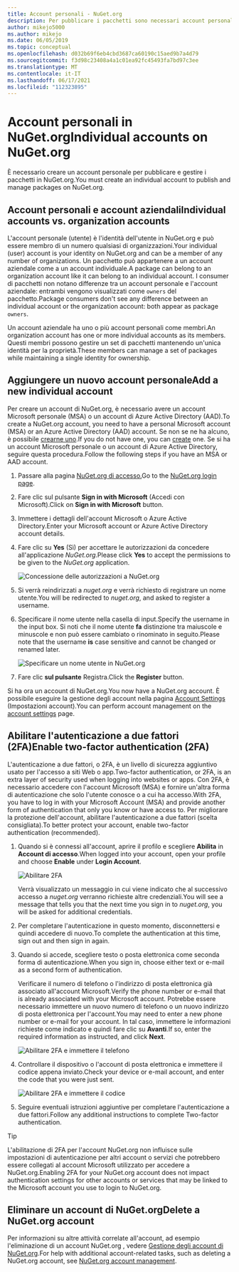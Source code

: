 ```yaml
---
title: Account personali - NuGet.org
description: Per pubblicare i pacchetti sono necessari account personali in NuGet.org
author: mikejo5000
ms.author: mikejo
ms.date: 06/05/2019
ms.topic: conceptual
ms.openlocfilehash: d032b69f6eb4cbd3687ca60190c15aed9b7a4d79
ms.sourcegitcommit: f3d98c23408a4a1c01ea92fc45493fa7bd97c3ee
ms.translationtype: MT
ms.contentlocale: it-IT
ms.lasthandoff: 06/17/2021
ms.locfileid: "112323895"
---
```

# <a name="individual-accounts-on-nugetorg"></a><span data-ttu-id="f0ce2-103">Account personali in NuGet.org</span><span class="sxs-lookup"><span data-stu-id="f0ce2-103">Individual accounts on NuGet.org</span></span>

<span data-ttu-id="f0ce2-104">È necessario creare un account personale per pubblicare e gestire i pacchetti in NuGet.org.</span><span class="sxs-lookup"><span data-stu-id="f0ce2-104">You must create an individual account to publish and manage packages on NuGet.org.</span></span>

## <a name="individual-accounts-vs-organization-accounts"></a><span data-ttu-id="f0ce2-105">Account personali e account aziendali</span><span class="sxs-lookup"><span data-stu-id="f0ce2-105">Individual accounts vs. organization accounts</span></span>

<span data-ttu-id="f0ce2-106">L'account personale (utente) è l'identità dell'utente in NuGet.org e può essere membro di un numero qualsiasi di organizzazioni.</span><span class="sxs-lookup"><span data-stu-id="f0ce2-106">Your individual (user) account is your identity on NuGet.org and can be a member of any number of organizations.</span></span> <span data-ttu-id="f0ce2-107">Un pacchetto può appartenere a un account aziendale come a un account individuale.</span><span class="sxs-lookup"><span data-stu-id="f0ce2-107">A package can belong to an organization account like it can belong to an individual account.</span></span> <span data-ttu-id="f0ce2-108">I consumer di pacchetti non notano differenze tra un account personale e l'account aziendale: entrambi vengono visualizzati come `owners` del pacchetto.</span><span class="sxs-lookup"><span data-stu-id="f0ce2-108">Package consumers don't see any difference between an individual account or the organization account: both appear as package `owners`.</span></span>

<span data-ttu-id="f0ce2-109">Un account aziendale ha uno o più account personali come membri.</span><span class="sxs-lookup"><span data-stu-id="f0ce2-109">An organization account has one or more individual accounts as its members.</span></span> <span data-ttu-id="f0ce2-110">Questi membri possono gestire un set di pacchetti mantenendo un'unica identità per la proprietà.</span><span class="sxs-lookup"><span data-stu-id="f0ce2-110">These members can manage a set of packages while maintaining a single identity for ownership.</span></span>

## <a name="add-a-new-individual-account"></a><span data-ttu-id="f0ce2-111">Aggiungere un nuovo account personale</span><span class="sxs-lookup"><span data-stu-id="f0ce2-111">Add a new individual account</span></span>

<span data-ttu-id="f0ce2-112">Per creare un account di NuGet.org, è necessario avere un account Microsoft personale (MSA) o un account di Azure Active Directory (AAD).</span><span class="sxs-lookup"><span data-stu-id="f0ce2-112">To create a NuGet.org account, you need to have a personal Microsoft account (MSA) or an Azure Active Directory (AAD) account.</span></span> <span data-ttu-id="f0ce2-113">Se non se ne ha alcuno, è possibile [crearne uno](https://signup.live.com).</span><span class="sxs-lookup"><span data-stu-id="f0ce2-113">If you do not have one, you can [create](https://signup.live.com) one.</span></span> <span data-ttu-id="f0ce2-114">Se si ha un account Microsoft personale o un account di Azure Active Directory, seguire questa procedura.</span><span class="sxs-lookup"><span data-stu-id="f0ce2-114">Follow the following steps if you have an MSA or AAD account.</span></span>

1. <span data-ttu-id="f0ce2-115">Passare alla pagina [NuGet.org di accesso.](https://www.nuget.org/users/account/LogOn)</span><span class="sxs-lookup"><span data-stu-id="f0ce2-115">Go to the [NuGet.org login page](https://www.nuget.org/users/account/LogOn).</span></span>

1. <span data-ttu-id="f0ce2-116">Fare clic sul pulsante **Sign in with Microsoft** (Accedi con Microsoft).</span><span class="sxs-lookup"><span data-stu-id="f0ce2-116">Click on **Sign in with Microsoft** button.</span></span>

1. <span data-ttu-id="f0ce2-117">Immettere i dettagli dell'account Microsoft o Azure Active Directory.</span><span class="sxs-lookup"><span data-stu-id="f0ce2-117">Enter your Microsoft account or Azure Active Directory account details.</span></span>

1. <span data-ttu-id="f0ce2-118">Fare clic su **Yes** (Sì) per accettare le autorizzazioni da concedere all'applicazione *NuGet.org*.</span><span class="sxs-lookup"><span data-stu-id="f0ce2-118">Please click **Yes** to accept the permissions to be given to the *NuGet.org* application.</span></span>

   ![Concessione delle autorizzazioni a NuGet.org](media/nuget-org-permissions.png)

1. <span data-ttu-id="f0ce2-120">Si verrà reindirizzati a *nuget.org* e verrà richiesto di registrare un nome utente.</span><span class="sxs-lookup"><span data-stu-id="f0ce2-120">You will be redirected to *nuget.org*, and asked to register a username.</span></span>

1. <span data-ttu-id="f0ce2-121">Specificare il nome utente nella casella di input.</span><span class="sxs-lookup"><span data-stu-id="f0ce2-121">Specify the username in the input box.</span></span> <span data-ttu-id="f0ce2-122">Si noti che il nome utente **fa** distinzione tra maiuscole e minuscole e non può essere cambiato o rinominato in seguito.</span><span class="sxs-lookup"><span data-stu-id="f0ce2-122">Please note that the username **is** case sensitive and cannot be changed or renamed later.</span></span>

   ![Specificare un nome utente in NuGet.org](media/nuget-org-register.png) 

1. <span data-ttu-id="f0ce2-124">Fare clic **sul pulsante** Registra.</span><span class="sxs-lookup"><span data-stu-id="f0ce2-124">Click the **Register** button.</span></span>

<span data-ttu-id="f0ce2-125">Si ha ora un account di NuGet.org.</span><span class="sxs-lookup"><span data-stu-id="f0ce2-125">You now have a NuGet.org account.</span></span> <span data-ttu-id="f0ce2-126">È possibile eseguire la gestione degli account nella pagina [Account Settings](https://www.nuget.org/account) (Impostazioni account).</span><span class="sxs-lookup"><span data-stu-id="f0ce2-126">You can perform account management on the [account settings](https://www.nuget.org/account) page.</span></span>

## <a name="enable-two-factor-authentication-2fa"></a><span data-ttu-id="f0ce2-127">Abilitare l'autenticazione a due fattori (2FA)</span><span class="sxs-lookup"><span data-stu-id="f0ce2-127">Enable two-factor authentication (2FA)</span></span>

<span data-ttu-id="f0ce2-128">L'autenticazione a due fattori, o 2FA, è un livello di sicurezza aggiuntivo usato per l'accesso a siti Web o app.</span><span class="sxs-lookup"><span data-stu-id="f0ce2-128">Two-factor authentication, or 2FA, is an extra layer of security used when logging into websites or apps.</span></span> <span data-ttu-id="f0ce2-129">Con 2FA, è necessario accedere con l'account Microsoft (MSA) e fornire un'altra forma di autenticazione che solo l'utente conosce o a cui ha accesso.</span><span class="sxs-lookup"><span data-stu-id="f0ce2-129">With 2FA, you have to log in with your Microsoft Account (MSA) and provide another form of authentication that only you know or have access to.</span></span> <span data-ttu-id="f0ce2-130">Per migliorare la protezione dell'account, abilitare l'autenticazione a due fattori (scelta consigliata).</span><span class="sxs-lookup"><span data-stu-id="f0ce2-130">To better protect your account, enable two-factor authentication (recommended).</span></span>

1. <span data-ttu-id="f0ce2-131">Quando si è connessi all'account, aprire il profilo e scegliere **Abilita** in **Account di accesso**.</span><span class="sxs-lookup"><span data-stu-id="f0ce2-131">When logged into your account, open your profile and choose **Enable** under **Login Account**.</span></span>

   ![Abilitare 2FA](media/nuget-org-register-2fa.png)

   <span data-ttu-id="f0ce2-133">Verrà visualizzato un messaggio in cui viene indicato che al successivo accesso a *nuget.org* verranno richieste altre credenziali.</span><span class="sxs-lookup"><span data-stu-id="f0ce2-133">You will see a message that tells you that the next time you sign in to *nuget.org*, you will be asked for additional credentials.</span></span>

2. <span data-ttu-id="f0ce2-134">Per completare l'autenticazione in questo momento, disconnettersi e quindi accedere di nuovo.</span><span class="sxs-lookup"><span data-stu-id="f0ce2-134">To complete the authentication at this time, sign out and then sign in again.</span></span>

3. <span data-ttu-id="f0ce2-135">Quando si accede, scegliere testo o posta elettronica come seconda forma di autenticazione.</span><span class="sxs-lookup"><span data-stu-id="f0ce2-135">When you sign in, choose either text or e-mail as a second form of authentication.</span></span>

   <span data-ttu-id="f0ce2-136">Verificare il numero di telefono o l'indirizzo di posta elettronica già associato all'account Microsoft.</span><span class="sxs-lookup"><span data-stu-id="f0ce2-136">Verify the phone number or e-mail that is already associated with your Microsoft account.</span></span> <span data-ttu-id="f0ce2-137">Potrebbe essere necessario immettere un nuovo numero di telefono o un nuovo indirizzo di posta elettronica per l'account.</span><span class="sxs-lookup"><span data-stu-id="f0ce2-137">You may need to enter a new phone number or e-mail for your account.</span></span> <span data-ttu-id="f0ce2-138">In tal caso, immettere le informazioni richieste come indicato e quindi fare clic su **Avanti**.</span><span class="sxs-lookup"><span data-stu-id="f0ce2-138">If so, enter the required information as instructed, and click **Next**.</span></span>

   ![Abilitare 2FA e immettere il telefono](media/nuget-org-sign-in-2fa.png)

4. <span data-ttu-id="f0ce2-140">Controllare il dispositivo o l'account di posta elettronica e immettere il codice appena inviato.</span><span class="sxs-lookup"><span data-stu-id="f0ce2-140">Check your device or e-mail account, and enter the code that you were just sent.</span></span>

   ![Abilitare 2FA e immettere il codice](media/nuget-org-enter-code-2fa.png)

5. <span data-ttu-id="f0ce2-142">Seguire eventuali istruzioni aggiuntive per completare l'autenticazione a due fattori.</span><span class="sxs-lookup"><span data-stu-id="f0ce2-142">Follow any additional instructions to complete Two-factor authentication.</span></span>

> [!Tip]
> <span data-ttu-id="f0ce2-143">L'abilitazione di 2FA per l'account NuGet.org non influisce sulle impostazioni di autenticazione per altri account o servizi che potrebbero essere collegati al account Microsoft utilizzato per accedere a NuGet.org.</span><span class="sxs-lookup"><span data-stu-id="f0ce2-143">Enabling 2FA for your NuGet.org account does not impact authentication settings for other accounts or services that may be linked to the Microsoft account you use to login to NuGet.org.</span></span>

## <a name="delete-a-nugetorg-account"></a><span data-ttu-id="f0ce2-144">Eliminare un account di NuGet.org</span><span class="sxs-lookup"><span data-stu-id="f0ce2-144">Delete a NuGet.org account</span></span>

<span data-ttu-id="f0ce2-145">Per informazioni su altre attività correlate all'account, ad esempio l'eliminazione di un account NuGet.org , vedere [Gestione degli account di NuGet.org](/nuget/nuget-org/nuget-org-faq#nuget.org-account-management).</span><span class="sxs-lookup"><span data-stu-id="f0ce2-145">For help with additional account-related tasks, such as deleting a NuGet.org account, see [NuGet.org account management](/nuget/nuget-org/nuget-org-faq#nuget.org-account-management).</span></span>

